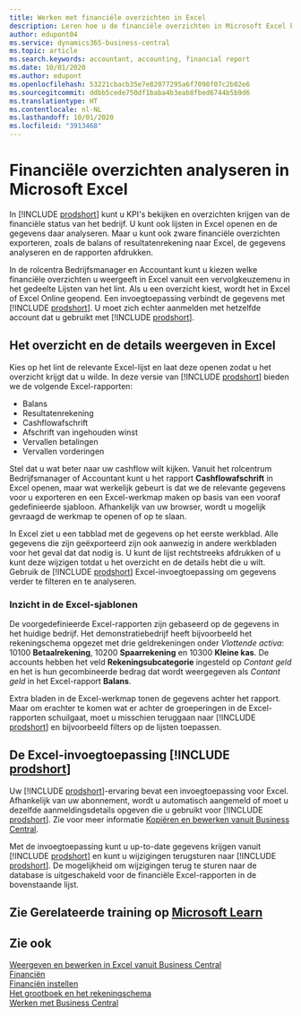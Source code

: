 ```yaml
---
title: Werken met financiële overzichten in Excel
description: Leren hoe u de financiële overzichten in Microsoft Excel kunt openen vanuit Business Central voor een betere analyse.
author: edupont04
ms.service: dynamics365-business-central
ms.topic: article
ms.search.keywords: accountant, accounting, financial report
ms.date: 10/01/2020
ms.author: edupont
ms.openlocfilehash: 53221cbacb35e7e82077295a6f7098f07c2b02e6
ms.sourcegitcommit: ddbb5cede750df1baba4b3eab8fbed6744b5b9d6
ms.translationtype: HT
ms.contentlocale: nl-NL
ms.lasthandoff: 10/01/2020
ms.locfileid: "3913468"
---
```

# <a name="analyzing-financial-statements-in-microsoft-excel"></a>Financiële overzichten analyseren in Microsoft Excel

In [!INCLUDE [prodshort](includes/prodshort.md)] kunt u KPI's bekijken en overzichten krijgen van de financiële status van het bedrijf. U kunt ook lijsten in Excel openen en de gegevens daar analyseren. Maar u kunt ook zware financiële overzichten exporteren, zoals de balans of resultatenrekening naar Excel, de gegevens analyseren en de rapporten afdrukken.  

In de rolcentra Bedrijfsmanager en Accountant kunt u kiezen welke financiële overzichten u weergeeft in Excel vanuit een vervolgkeuzemenu in het gedeelte Lijsten van het lint. Als u een overzicht kiest, wordt het in Excel of Excel Online geopend. Een invoegtoepassing verbindt de gegevens met [!INCLUDE [prodshort](includes/prodshort.md)]. U moet zich echter aanmelden met hetzelfde account dat u gebruikt met [!INCLUDE [prodshort](includes/prodshort.md)].  

## <a name="getting-the-overview-and-the-details-in-excel"></a>Het overzicht en de details weergeven in Excel

Kies op het lint de relevante Excel-lijst en laat deze openen zodat u het overzicht krijgt dat u wilde. In deze versie van [!INCLUDE [prodshort](includes/prodshort.md)] bieden we de volgende Excel-rapporten:

- Balans  
- Resultatenrekening  
- Cashflowafschrift  
- Afschrift van ingehouden winst  
- Vervallen betalingen  
- Vervallen vorderingen  

Stel dat u wat beter naar uw cashflow wilt kijken. Vanuit het rolcentrum Bedrijfsmanager of Accountant kunt u het rapport **Cashflowafschrift** in Excel openen, maar wat werkelijk gebeurt is dat we de relevante gegevens voor u exporteren en een Excel-werkmap maken op basis van een vooraf gedefinieerde sjabloon. Afhankelijk van uw browser, wordt u mogelijk gevraagd de werkmap te openen of op te slaan.  

In Excel ziet u een tabblad met de gegevens op het eerste werkblad. Alle gegevens die zijn geëxporteerd zijn ook aanwezig in andere werkbladen voor het geval dat dat nodig is. U kunt de lijst rechtstreeks afdrukken of u kunt deze wijzigen totdat u het overzicht en de details hebt die u wilt. Gebruik de [!INCLUDE [prodshort](includes/prodshort.md)] Excel-invoegtoepassing om gegevens verder te filteren en te analyseren.  

### <a name="understanding-the-excel-templates"></a>Inzicht in de Excel-sjablonen

De voorgedefinieerde Excel-rapporten zijn gebaseerd op de gegevens in het huidige bedrijf. Het demonstratiebedrijf heeft bijvoorbeeld het rekeningschema opgezet met drie geldrekeningen onder *Vlottende activa*: 10100 **Betaalrekening**, 10200 **Spaarrekening** en 10300 **Kleine kas**. De accounts hebben het veld **Rekeningsubcategorie** ingesteld op *Contant geld* en het is hun gecombineerde bedrag dat wordt weergegeven als *Contant geld* in het Excel-rapport **Balans**.  

Extra bladen in de Excel-werkmap tonen de gegevens achter het rapport. Maar om erachter te komen wat er achter de groeperingen in de Excel-rapporten schuilgaat, moet u misschien teruggaan naar [!INCLUDE [prodshort](includes/prodshort.md)] en bijvoorbeeld filters op de lijsten toepassen.  

## <a name="the-prodshort-excel-add-in"></a>De Excel-invoegtoepassing [!INCLUDE [prodshort](includes/prodshort.md)]

Uw [!INCLUDE [prodshort](includes/prodshort.md)]-ervaring bevat een invoegtoepassing voor Excel. Afhankelijk van uw abonnement, wordt u automatisch aangemeld of moet u dezelfde aanmeldingsdetails opgeven die u gebruikt voor [!INCLUDE [prodshort](includes/prodshort.md)]. Zie voor meer informatie [Kopiëren en bewerken vanuit Business Central](across-work-with-excel.md).  

Met de invoegtoepassing kunt u up-to-date gegevens krijgen vanuit [!INCLUDE [prodshort](includes/prodshort.md)] en kunt u wijzigingen terugsturen naar [!INCLUDE [prodshort](includes/prodshort.md)]. De mogelijkheid om wijzigingen terug te sturen naar de database is uitgeschakeld voor de financiële Excel-rapporten in de bovenstaande lijst.  

## <a name="see-related-training-at-microsoft-learn"></a>Zie Gerelateerde training op [Microsoft Learn](/learn/modules/configure-powerbi-excel-dynamics-365-business-central/index)

## <a name="see-also"></a>Zie ook

[Weergeven en bewerken in Excel vanuit Business Central](across-work-with-excel.md)  
[Financiën](finance.md)  
[Financiën instellen](finance-setup-finance.md)  
[Het grootboek en het rekeningschema](finance-general-ledger.md)  
[Werken met Business Central](ui-work-product.md)  
